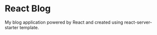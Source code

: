 # React Blog

My blog application powered by React and created using react-server-starter template.


